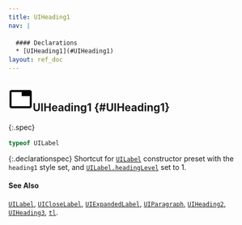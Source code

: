 ```yaml
---
title: UIHeading1
nav: |

  #### Declarations
  * [UIHeading1](#UIHeading1)
layout: ref_doc
---
```


## ![](/assets/icons/spec-var.svg)UIHeading1 {#UIHeading1}
{:.spec}

```typescript
typeof UILabel
```
{:.declarationspec}
Shortcut for [`UILabel`](./UILabel) constructor preset with the `heading1` style set, and [`UILabel.headingLevel`](./UILabel#UILabel:headingLevel) set to 1.

#### See Also
[`UILabel`](./UILabel), [`UICloseLabel`](./UICloseLabel), [`UIExpandedLabel`](./UIExpandedLabel), [`UIParagraph`](./UIParagraph), [`UIHeading2`](./UIHeading2), [`UIHeading3`](./UIHeading3), [`tl`](./tl).

